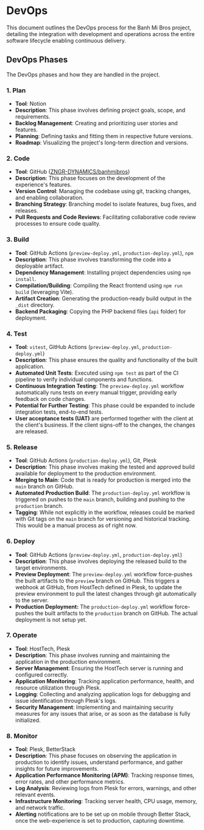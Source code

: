 # DevOps
This document outlines the DevOps process for the Banh Mi Bros project, detailing the integration with development and operations across the entire software lifecycle enabling continuous delivery. 

## DevOps Phases
The DevOps phases and how they are handled in the project. 

### 1. Plan
- **Tool**: Notion
- **Description**: This phase involves defining project goals, scope, and requirements.
- **Backlog Management**: Creating and prioritizing user stories and features.
- **Planning**: Defining tasks and fitting them in respective future versions.
- **Roadmap**: Visualizing the project's long-term direction and versions.

### 2. Code
- **Tool**: GitHub ([ZNGR-DYNAMICS/banhmibros](https://github.com/ZNGR-DYNAMICS/banhmibros))
- **Description**: This phase focuses on the development of the experience's features.
- **Version Control**: Managing the codebase using git, tracking changes, and enabling collaboration.
- **Branching Strategy**: Branching model to isolate features, bug fixes, and releases.
- **Pull Requests and Code Reviews**: Facilitating collaborative code review processes to ensure code quality.

### 3. Build
- **Tool**: GitHub Actions (`preview-deploy.yml`, `production-deploy.yml`), `npm`
- **Description**: This phase involves transforming the code into a deployable artifact.
- **Dependency Management**: Installing project dependencies using `npm install`.
- **Compilation/Building**: Compiling the React frontend using `npm run build` (leveraging Vite).
- **Artifact Creation**: Generating the production-ready build output in the `_dist` directory.
- **Backend Packaging**: Copying the PHP backend files (`api` folder) for deployment.

### 4. Test
- **Tool**: `vitest`, GitHub Actions (`preview-deploy.yml`, `production-deploy.yml`)
- **Description**: This phase ensures the quality and functionality of the built application.
- **Automated Unit Tests**: Executed using `npm test` as part of the CI pipeline to verify individual components and functions.
- **Continuous Integration Testing**: The `preview-deploy.yml` workflow automatically runs tests on every manual trigger, providing early feedback on code changes.
- **Potential for Further Testing**: This phase could be expanded to include integration tests, end-to-end tests.
- **User acceptance tests (UAT)** are performed together with the client at the client's business. If the client signs-off to the changes, the changes are released.

### 5. Release
- **Tool**: GitHub Actions (`production-deploy.yml`), Git, Plesk
- **Description**: This phase involves making the tested and approved build available for deployment to the production environment.
- **Merging to Main**: Code that is ready for production is merged into the `main` branch on GitHub.
- **Automated Production Build**: The `production-deploy.yml` workflow is triggered on pushes to the `main` branch, building and pushing to the `production` branch.
- **Tagging**: While not explicitly in the workflow, releases could be marked with Git tags on the `main` branch for versioning and historical tracking. This would be a manual process as of right now.

### 6. Deploy
- **Tool**: GitHub Actions (`preview-deploy.yml`, `production-deploy.yml`)
- **Description**: This phase involves deploying the released build to the target environments.
- **Preview Deployment**: The `preview-deploy.yml` workflow force-pushes the built artifacts to the `preview` branch on GitHub. This triggers a webhook at GitHub, from HostTech defined in Plesk, to update the preview environment to pull the latest changes through git automatically to the server.
- **Production Deployment:** The `production-deploy.yml` workflow force-pushes the built artifacts to the `production` branch on GitHub. The actual deployment is not setup yet.

### 7. Operate
- **Tool**: HostTech, Plesk
- **Description**: This phase involves running and maintaining the application in the production environment.
- **Server Management**: Ensuring the HostTech server is running and configured correctly.
- **Application Monitoring**: Tracking application performance, health, and resource utilization through Plesk. 
- **Logging**: Collecting and analyzing application logs for debugging and issue identification through Plesk's logs.
- **Security Management**: Implementing and maintaining security measures for any issues that arise, or as soon as the database is fully initialized. 

### 8. Monitor
- **Tool**: Plesk, BetterStack
- **Description**: This phase focuses on observing the application in production to identify issues, understand performance, and gather insights for future improvements. 
- **Application Performance Monitoring (APM)**: Tracking response times, error rates, and other performance metrics.
- **Log Analysis**: Reviewing logs from Plesk for errors, warnings, and other relevant events.
- **Infrastructure Monitoring**: Tracking server health, CPU usage, memory, and network traffic.
- **Alerting** notifications are to be set up on mobile through Better Stack, once the web-experience is set to production, capturing downtime.
